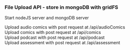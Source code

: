### File Upload API - store in mongoDB with gridFS    

Start nodeJS server and mongoDB server    

Upload audio comics with post request at /api/audioComics   
Upload comics with post request at /api/comics   
Upload podcast with post request at /api/podcast   
Upload assessment with post request at /api/assessment   